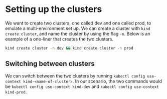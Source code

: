 # Setting up the clusters

We want to create two clusters, one called dev and one called prod, to emulate a multi-environment set up. We can create a cluster with `kind create cluster`, and name the cluster by using the flag `-n`. Below is an example of a one-liner that creates the two clusters.

``` bash
kind create cluster -n dev && kind create cluster -n prod
```

## Switching between clusters

We can switch between the two clusters by running `kubectl config use-context kind-<name-of-cluster>`. In our scenario, the two commands would be `kubectl config use-context kind-dev` and `kubectl config use-context kind-prod`.
